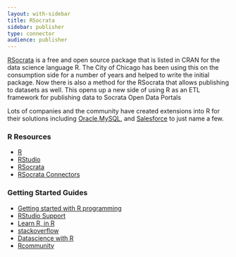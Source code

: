 ```yaml
---
layout: with-sidebar
title: RSocrata
sidebar: publisher
type: connector
audience: publisher
---
```


[RSocrata](https://github.com/Chicago/RSocrata) is a free and open source package that is listed in CRAN for the data science language R.  The City of Chicago has been using this on the consumption side for a number of years and helped to write the initial package.  Now there is also a method for the RSocrata that allows publishing to datasets as well.  This opens up a new side of using R as an ETL framework for publishing data to Socrata Open Data Portals   

Lots of companies and the community have created extensions into R for their solutions including [Oracle](https://cran.r-project.org/web/packages/ROracle/index.html),[MySQL](https://cran.r-project.org/web/packages/RMySQL/index.html), and [Salesforce](https://cran.r-project.org/web/packages/RForcecom/) to just name a few.  

### R Resources

- [R](https://www.r-project.org/)
- [RStudio](https://www.rstudio.com/)
- [RSocrata](https://github.com/Chicago/RSocrata)
- [RSocrata Connectors](http://socrata.github.io/connectors/#r-templates)

### Getting Started Guides 

- [Getting started with R programming](https://www.programiz.com/r-programming)
- [RStudio Support](https://www.r-project.org/)
- [Learn R, in R](http://swirlstats.com/)
- [stackoverflow](http://stackoverflow.com/questions/tagged/r)
- [Datascience with R](http://garrettgman.github.io/)
- [Rcommunity](http://www.r-bloggers.com/)

